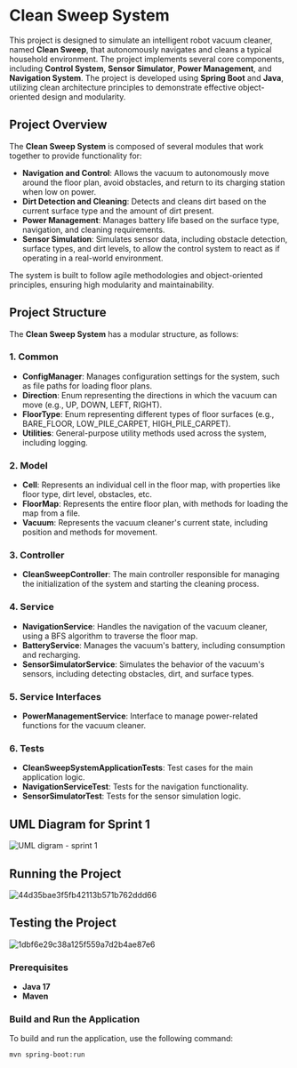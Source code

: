 # Clean Sweep System

This project is designed to simulate an intelligent robot vacuum cleaner, named **Clean Sweep**, that autonomously navigates and cleans a typical household environment. The project implements several core components, including **Control System**, **Sensor Simulator**, **Power Management**, and **Navigation System**. The project is developed using **Spring Boot** and **Java**, utilizing clean architecture principles to demonstrate effective object-oriented design and modularity.

## Project Overview

The **Clean Sweep System** is composed of several modules that work together to provide functionality for:

- **Navigation and Control**: Allows the vacuum to autonomously move around the floor plan, avoid obstacles, and return to its charging station when low on power.
- **Dirt Detection and Cleaning**: Detects and cleans dirt based on the current surface type and the amount of dirt present.
- **Power Management**: Manages battery life based on the surface type, navigation, and cleaning requirements.
- **Sensor Simulation**: Simulates sensor data, including obstacle detection, surface types, and dirt levels, to allow the control system to react as if operating in a real-world environment.

The system is built to follow agile methodologies and object-oriented principles, ensuring high modularity and maintainability.

## Project Structure

The **Clean Sweep System** has a modular structure, as follows:

### 1. Common
- **ConfigManager**: Manages configuration settings for the system, such as file paths for loading floor plans.
- **Direction**: Enum representing the directions in which the vacuum can move (e.g., UP, DOWN, LEFT, RIGHT).
- **FloorType**: Enum representing different types of floor surfaces (e.g., BARE_FLOOR, LOW_PILE_CARPET, HIGH_PILE_CARPET).
- **Utilities**: General-purpose utility methods used across the system, including logging.

### 2. Model
- **Cell**: Represents an individual cell in the floor map, with properties like floor type, dirt level, obstacles, etc.
- **FloorMap**: Represents the entire floor plan, with methods for loading the map from a file.
- **Vacuum**: Represents the vacuum cleaner's current state, including position and methods for movement.

### 3. Controller
- **CleanSweepController**: The main controller responsible for managing the initialization of the system and starting the cleaning process.

### 4. Service
- **NavigationService**: Handles the navigation of the vacuum cleaner, using a BFS algorithm to traverse the floor map.
- **BatteryService**: Manages the vacuum's battery, including consumption and recharging.
- **SensorSimulatorService**: Simulates the behavior of the vacuum's sensors, including detecting obstacles, dirt, and surface types.

### 5. Service Interfaces
- **PowerManagementService**: Interface to manage power-related functions for the vacuum cleaner.

### 6. Tests
- **CleanSweepSystemApplicationTests**: Test cases for the main application logic.
- **NavigationServiceTest**: Tests for the navigation functionality.
- **SensorSimulatorTest**: Tests for the sensor simulation logic.

## UML Diagram for Sprint 1
![UML digram - sprint 1](https://github.com/user-attachments/assets/859be0d3-6de2-4b4d-9ef0-4737e1679d5f)

## Running the Project
![44d35bae3f5fb42113b571b762ddd66](https://github.com/user-attachments/assets/e63f49b4-690f-4be3-8151-587481168af2)

## Testing the Project
![1dbf6e29c38a125f559a7d2b4ae87e6](https://github.com/user-attachments/assets/bb1f31a6-3e43-4ecb-aadd-423e18edfcee)

### Prerequisites
- **Java 17**
- **Maven**

### Build and Run the Application
To build and run the application, use the following command:
```sh
mvn spring-boot:run

